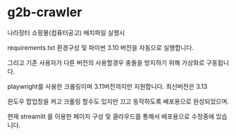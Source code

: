 # g2b-crawler

나라장터 쇼핑몰(컴퓨터공고) 배치파일 실행시 

requirements.txt 환경구성 및 파이썬 3.10 버전을 자동으로 실행합니다.

그리고 기존 사용자가 다른 버전의 사용할경우 충돌을 방지하기 위해 가상화로 구동됩니다.

playwright를 사용한 크롤링이며 3.11버전까지만 지원합니다. 최신버전은 3.13

윈도우 팝업창을 켜고 크롤링 할수도 있지만 끄고 동작하도록 배포용으로 완성되었으며.

현재
streamlit 를 이용한 페이지 구성 및 클라우드를 통해서 배포용으로 수정중에 있습니다.
